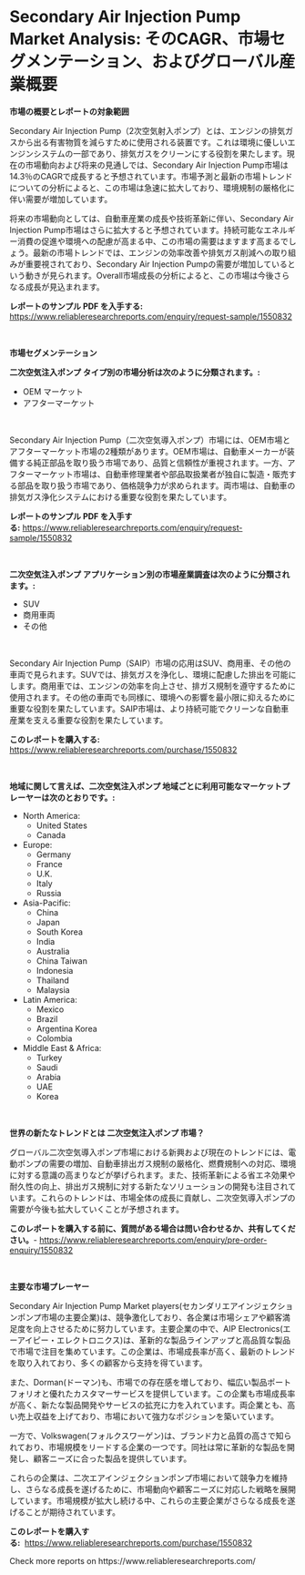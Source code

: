 <p><h1>Secondary Air Injection Pump Market Analysis: そのCAGR、市場セグメンテーション、およびグローバル産業概要</h1></p><p><strong>市場の概要とレポートの対象範囲</strong></p>
<p><p>Secondary Air Injection Pump（2次空気射入ポンプ）とは、エンジンの排気ガスから出る有害物質を減らすために使用される装置です。これは環境に優しいエンジンシステムの一部であり、排気ガスをクリーンにする役割を果たします。現在の市場動向および将来の見通しでは、Secondary Air Injection Pump市場は14.3％のCAGRで成長すると予想されています。市場予測と最新の市場トレンドについての分析によると、この市場は急速に拡大しており、環境規制の厳格化に伴い需要が増加しています。</p><p>将来の市場動向としては、自動車産業の成長や技術革新に伴い、Secondary Air Injection Pump市場はさらに拡大すると予想されています。持続可能なエネルギー消費の促進や環境への配慮が高まる中、この市場の需要はますます高まるでしょう。最新の市場トレンドでは、エンジンの効率改善や排気ガス削減への取り組みが重要視されており、Secondary Air Injection Pumpの需要が増加しているという動きが見られます。Overall市場成長の分析によると、この市場は今後さらなる成長が見込まれます。</p></p>
<p><strong>レポートのサンプル PDF を入手する:</strong> <a href="https://www.reliableresearchreports.com/enquiry/request-sample/1550832">https://www.reliableresearchreports.com/enquiry/request-sample/1550832</a></p>
<p>&nbsp;</p>
<p><strong>市場セグメンテーション</strong></p>
<p><strong>二次空気注入ポンプ タイプ別の市場分析は次のように分類されます。:</strong></p>
<p><ul><li>OEM マーケット</li><li>アフターマーケット</li></ul></p>
<p>&nbsp;</p>
<p><p>Secondary Air Injection Pump（二次空気導入ポンプ）市場には、OEM市場とアフターマーケット市場の2種類があります。OEM市場は、自動車メーカーが装備する純正部品を取り扱う市場であり、品質と信頼性が重視されます。一方、アフターマーケット市場は、自動車修理業者や部品取扱業者が独自に製造・販売する部品を取り扱う市場であり、価格競争力が求められます。両市場は、自動車の排気ガス浄化システムにおける重要な役割を果たしています。</p></p>
<p><strong>レポートのサンプル PDF を入手する:</strong>&nbsp;<a href="https://www.reliableresearchreports.com/enquiry/request-sample/1550832">https://www.reliableresearchreports.com/enquiry/request-sample/1550832</a></p>
<p>&nbsp;</p>
<p><strong> 二次空気注入ポンプ アプリケーション別の市場産業調査は次のように分類されます。:</strong></p>
<p><ul><li>SUV</li><li>商用車両</li><li>その他</li></ul></p>
<p>&nbsp;</p>
<p><p>Secondary Air Injection Pump（SAIP）市場の応用はSUV、商用車、その他の車両で見られます。SUVでは、排気ガスを浄化し、環境に配慮した排出を可能にします。商用車では、エンジンの効率を向上させ、排ガス規制を遵守するために使用されます。その他の車両でも同様に、環境への影響を最小限に抑えるために重要な役割を果たしています。SAIP市場は、より持続可能でクリーンな自動車産業を支える重要な役割を果たしています。</p></p>
<p><strong>このレポートを購入する:</strong>&nbsp; <a href="https://www.reliableresearchreports.com/purchase/1550832">https://www.reliableresearchreports.com/purchase/1550832</a></p>
<p>&nbsp;</p>
<p><strong>地域に関して言えば、二次空気注入ポンプ 地域ごとに利用可能なマーケットプレーヤーは次のとおりです。:</strong></p>
<p><ul>
    <li>
        North America:
        <ul>
            <li>United States</li>
            <li>Canada</li>
        </ul>
    </li>
    <li>
        Europe:
        <ul>
            <li>Germany</li>
            <li>France</li>
            <li>U.K.</li>
            <li>Italy</li>
            <li>Russia</li>
        </ul>
    </li>
    <li>
        Asia-Pacific:
        <ul>
            <li>China</li>
            <li>Japan</li>
            <li>South Korea</li>
            <li>India</li>
            <li>Australia</li>
            <li>China Taiwan</li>
            <li>Indonesia</li>
            <li>Thailand</li>
            <li>Malaysia</li>
        </ul>
    </li>
    <li>
        Latin America:
        <ul>
            <li>Mexico</li>
            <li>Brazil</li>
            <li>Argentina Korea</li>
            <li>Colombia</li>
        </ul>
    </li>
    <li>
        Middle East & Africa:
        <ul>
            <li>Turkey</li>
            <li>Saudi</li>
            <li>Arabia</li>
            <li>UAE</li>
            <li>Korea</li>
        </ul>
    </li>
    </ul></p>
<p>&nbsp;</p>
<p><strong>世界の新たなトレンドとは 二次空気注入ポンプ 市場？</strong></p>
<p><p>グローバル二次空気導入ポンプ市場における新興および現在のトレンドには、電動ポンプの需要の増加、自動車排出ガス規制の厳格化、燃費規制への対応、環境に対する意識の高まりなどが挙げられます。また、技術革新による省エネ効果や耐久性の向上、排出ガス規制に対する新たなソリューションの開発も注目されています。これらのトレンドは、市場全体の成長に貢献し、二次空気導入ポンプの需要が今後も拡大していくことが予想されます。</p></p>
<p><strong>このレポートを購入する前に、質問がある場合は問い合わせるか、共有してください。</strong>- <a href="https://www.reliableresearchreports.com/enquiry/pre-order-enquiry/1550832">https://www.reliableresearchreports.com/enquiry/pre-order-enquiry/1550832</a></p>
<p>&nbsp;</p>
<p><strong>主要な市場プレーヤー</strong></p>
<p><p>Secondary Air Injection Pump Market players(セカンダリエアインジェクションポンプ市場の主要企業)は、競争激化しており、各企業は市場シェアや顧客満足度を向上させるために努力しています。主要企業の中で、AIP Electronics(エーアイピー・エレクトロニクス)は、革新的な製品ラインアップと高品質な製品で市場で注目を集めています。この企業は、市場成長率が高く、最新のトレンドを取り入れており、多くの顧客から支持を得ています。</p><p>また、Dorman(ドーマン)も、市場での存在感を増しており、幅広い製品ポートフォリオと優れたカスタマーサービスを提供しています。この企業も市場成長率が高く、新たな製品開発やサービスの拡充に力を入れています。両企業とも、高い売上収益を上げており、市場において強力なポジションを築いています。</p><p>一方で、Volkswagen(フォルクスワーゲン)は、ブランド力と品質の高さで知られており、市場規模をリードする企業の一つです。同社は常に革新的な製品を開発し、顧客ニーズに合った製品を提供しています。</p><p>これらの企業は、二次エアインジェクションポンプ市場において競争力を維持し、さらなる成長を遂げるために、市場動向や顧客ニーズに対応した戦略を展開しています。市場規模が拡大し続ける中、これらの主要企業がさらなる成長を遂げることが期待されています。</p></p>
<p><strong>このレポートを購入する:</strong>&nbsp;&nbsp;<a href="https://www.reliableresearchreports.com/purchase/1550832">https://www.reliableresearchreports.com/purchase/1550832</a></p>
<p>Check more reports on https://www.reliableresearchreports.com/</p>
